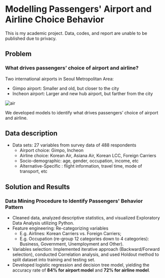 # Modelling Passengers' Airport and Airline Choice Behavior

This is my academic project. Data, codes, and report are unable to be published due to privacy. 

## Problem

### What drives passengers’ choice of airport and airline? 

Two international airports in Seoul Metropolitan Area: 
* Gimpo airport: Smaller and old, but closer to the city 
* Incheon airport: Larger and new hub airport, but farther from the city 

![air](https://user-images.githubusercontent.com/60991189/101312936-e43d0f00-3809-11eb-888c-b53debebcc32.PNG)

We developed models to identify what drives passengers’ choice of airport and airline. 

## Data description

* Data sets: 27 variables from survey data of 488 respondents
   * Airport choice: Gimpo, Incheon
   * Airline choice: Korean Air, Asiana Air, Korean LCC, Foreign Carriers
   * Socio-demographic: age, gender, occupation, income, etc
   * Alternative-Specific : flight information, travel time, mode of transport, etc
  
## Solution and Results

### Data Mining Procedure to Identify Passengers' Behavior Pattern  

* Cleaned data, analyzed descriptive statistics, and visualized Exploratory Data Analysis utilizing Python. 
* Feature engineering: Re-categorizing variables
    * E.g. Airlines: Korean Carriers vs. Foreign Carriers;
    * E.g. Occupation (re-group 12 categories down to 4 categories): Business, Government, Unemployment and Other). 
* Variables selection: Implemented iterative approach (Backward/Forward selection), conducted Correlation analysis, and used Holdout method to split dataset into training and testing set.
* Developed logistic regression and decision tree model, yielding the accuracy rate of **84% for airport model** and **72% for airline model**. 


